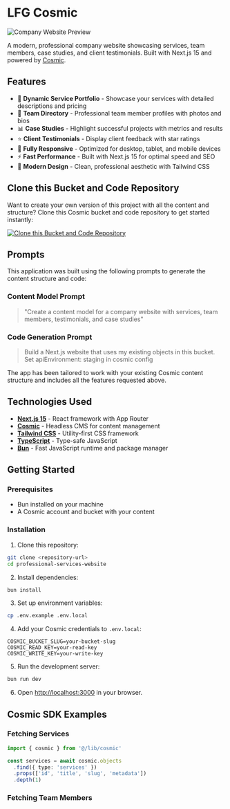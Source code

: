 # LFG Cosmic

![Company Website Preview](https://imgix.cosmicjs.com/8d5400f0-64e0-11f0-a051-23c10f41277a-photo-1556742049-0cfed4f6a45d-1752957601453.jpg?w=1200&h=300&fit=crop&auto=format,compress)

A modern, professional company website showcasing services, team members, case studies, and client testimonials. Built with Next.js 15 and powered by [Cosmic](https://www.cosmicjs.com).

## Features

- 🎯 **Dynamic Service Portfolio** - Showcase your services with detailed descriptions and pricing
- 👥 **Team Directory** - Professional team member profiles with photos and bios
- 📊 **Case Studies** - Highlight successful projects with metrics and results
- ⭐ **Client Testimonials** - Display client feedback with star ratings
- 📱 **Fully Responsive** - Optimized for desktop, tablet, and mobile devices
- ⚡ **Fast Performance** - Built with Next.js 15 for optimal speed and SEO
- 🎨 **Modern Design** - Clean, professional aesthetic with Tailwind CSS

## Clone this Bucket and Code Repository

Want to create your own version of this project with all the content and structure? Clone this Cosmic bucket and code repository to get started instantly:

[![Clone this Bucket and Code Repository](https://img.shields.io/badge/Clone%20this%20Bucket-29abe2?style=for-the-badge&logo=cosmic&logoColor=white)](http://localhost:3040/projects/new?clone_bucket=687c020aace2d34c4e9597e6&clone_repository=687c0382ace2d34c4e959805)

## Prompts

This application was built using the following prompts to generate the content structure and code:

### Content Model Prompt

> "Create a content model for a company website with services, team members, testimonials, and case studies"

### Code Generation Prompt

> Build a Next.js website that uses my existing objects in this bucket. Set apiEnvironment: staging in cosmic config

The app has been tailored to work with your existing Cosmic content structure and includes all the features requested above.

## Technologies Used

- **[Next.js 15](https://nextjs.org/)** - React framework with App Router
- **[Cosmic](https://www.cosmicjs.com)** - Headless CMS for content management
- **[Tailwind CSS](https://tailwindcss.com/)** - Utility-first CSS framework
- **[TypeScript](https://www.typescriptlang.org/)** - Type-safe JavaScript
- **[Bun](https://bun.sh/)** - Fast JavaScript runtime and package manager

## Getting Started

### Prerequisites

- Bun installed on your machine
- A Cosmic account and bucket with your content

### Installation

1. Clone this repository:
```bash
git clone <repository-url>
cd professional-services-website
```

2. Install dependencies:
```bash
bun install
```

3. Set up environment variables:
```bash
cp .env.example .env.local
```

4. Add your Cosmic credentials to `.env.local`:
```env
COSMIC_BUCKET_SLUG=your-bucket-slug
COSMIC_READ_KEY=your-read-key
COSMIC_WRITE_KEY=your-write-key
```

5. Run the development server:
```bash
bun run dev
```

6. Open [http://localhost:3000](http://localhost:3000) in your browser.

## Cosmic SDK Examples

### Fetching Services
```typescript
import { cosmic } from '@/lib/cosmic'

const services = await cosmic.objects
  .find({ type: 'services' })
  .props(['id', 'title', 'slug', 'metadata'])
  .depth(1)
```

### Fetching Team Members